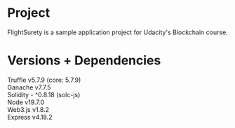 # Project

FlightSurety is a sample application project for Udacity's Blockchain course.

# Versions + Dependencies

Truffle v5.7.9 (core: 5.7.9)  
Ganache v7.7.5  
Solidity - ^0.8.18 (solc-js)  
Node v19.7.0  
Web3.js v1.8.2  
Express v4.18.2

